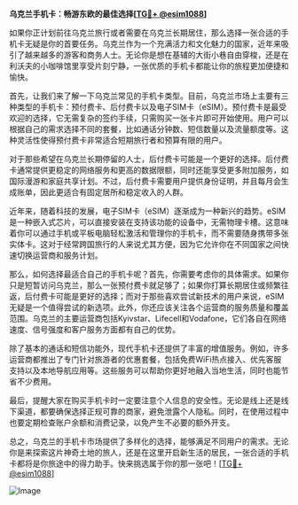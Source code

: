 **乌克兰手机卡：畅游东欧的最佳选择[[TG💪+ @esim1088](https://t.me/s/esim1088)]**

如果你正计划前往乌克兰旅行或者需要在乌克兰长期居住，那么选择一张合适的手机卡无疑是你的首要任务。乌克兰作为一个充满活力和文化魅力的国家，近年来吸引了越来越多的游客和商务人士。无论你是想在基辅的大街小巷自由穿梭，还是在利沃夫的小咖啡馆里享受片刻宁静，一张优质的手机卡都能让你的旅程更加便捷和愉快。

首先，让我们来了解一下乌克兰常见的手机卡类型。目前，乌克兰市场上主要有三种类型的手机卡：预付费卡、后付费卡以及电子SIM卡（eSIM）。预付费卡是最受欢迎的选择，它无需复杂的签约手续，只需购买一张卡片即可开始使用。用户可以根据自己的需求选择不同的套餐，比如通话分钟数、短信数量以及流量额度等。这种灵活性使得预付费卡非常适合短期旅行者和预算有限的用户。

对于那些希望在乌克兰长期停留的人士，后付费卡可能是一个更好的选择。后付费卡通常提供更稳定的网络服务和更高的数据限额，同时还能享受更多附加服务，如国际漫游和家庭共享计划。不过，后付费卡需要用户提供身份证明，并且每月会生成账单，因此更适合有固定居所和稳定收入的人群。

近年来，随着科技的发展，电子SIM卡（eSIM）逐渐成为一种新兴的趋势。eSIM是一种嵌入式芯片，可以直接安装在支持该功能的设备中，无需物理卡槽。这意味着你可以通过手机或平板电脑轻松激活和管理你的手机卡，而不需要随身携带多张实体卡。这对于经常跨国旅行的人来说尤其方便，因为它允许你在不同国家之间快速切换运营商和服务计划。

那么，如何选择最适合自己的手机卡呢？首先，你需要考虑你的具体需求。如果你只是短暂访问乌克兰，那么一张预付费卡就足够了；如果你打算长期居住或频繁往返，后付费卡可能是更好的选择；而对于那些喜欢尝试新技术的用户来说，eSIM无疑是一个值得尝试的新选项。此外，你还应该关注各个运营商的服务质量和覆盖范围。乌克兰的主要运营商包括Kyivstar、Lifecell和Vodafone，它们各自在网络速度、信号强度和客户服务方面都有自己的优势。

除了基本的通话和短信功能外，现代手机卡还提供了丰富的增值服务。例如，许多运营商都推出了专门针对旅游者的优惠套餐，包括免费WiFi热点接入、优先客服支持以及本地导航应用等。这些服务可以帮助你更好地融入当地生活，同时也能节省不少费用。

最后，提醒大家在购买手机卡时一定要注意个人信息的安全性。无论是线上还是线下渠道，都要确保选择正规可靠的商家，避免泄露个人隐私。同时，在使用过程中也要定期检查账户余额和消费记录，以免产生不必要的额外开支。

总之，乌克兰的手机卡市场提供了多样化的选择，能够满足不同用户的需求。无论你是来探索这片神奇土地的旅人，还是在这里开启新生活的居民，一张合适的手机卡都将是你旅途中的得力助手。快来挑选属于你的那一张吧！[[TG💪+ @esim1088](https://t.me/s/esim1088)]

![Image](https://i.postimg.cc/4NQfJmqS/Snipaste-2025-05-13-00-14-12.png)